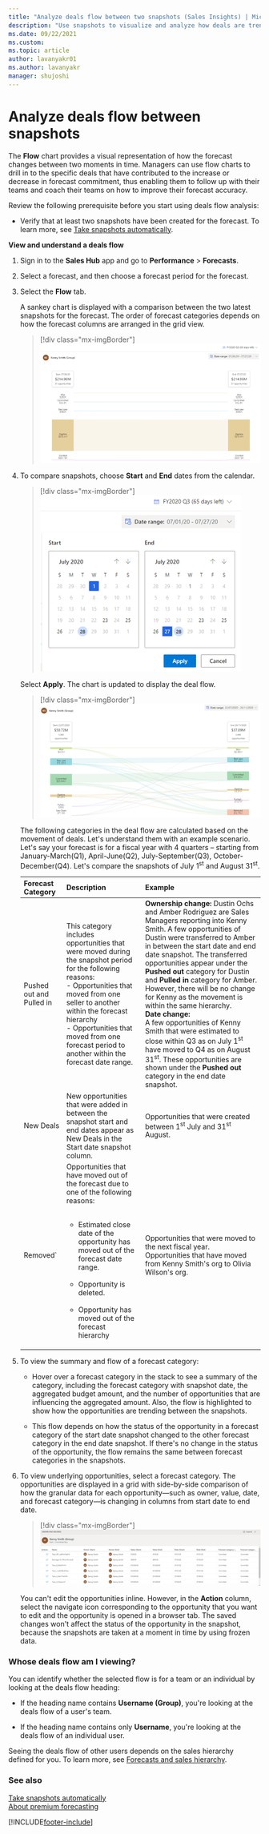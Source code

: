 ```yaml
---
title: "Analyze deals flow between two snapshots (Sales Insights) | MicrosoftDocs"
description: "Use snapshots to visualize and analyze how deals are trending between two moments in time in a deal flow chart."
ms.date: 09/22/2021
ms.custom: 
ms.topic: article
author: lavanyakr01
ms.author: lavanyakr
manager: shujoshi
---
```


# Analyze deals flow between snapshots

The **Flow** chart provides a visual representation of how the forecast changes between two moments in time. Managers can use flow charts to drill in to the specific deals that have contributed to the increase or decrease in forecast commitment, thus enabling them to follow up with their teams and coach their teams on how to improve their forecast accuracy.	

Review the following prerequisite before you start using deals flow analysis:	

- Verify that at least two snapshots have been created for the forecast. To learn more, see [Take snapshots automatically](manage-snapshots-forecast.md).	

**View and understand a deals flow**	

1. Sign in to the **Sales Hub** app and go to **Performance** > **Forecasts**.	

2. Select a forecast, and then choose a forecast period for the forecast.	

3. Select the **Flow** tab.	

   A sankey chart is displayed with a comparison between the two latest snapshots for the forecast. The order of forecast categories depends on how the forecast columns are arranged in the grid view.	

   > [!div class="mx-imgBorder"]	
   > ![Deals flow sankey chart](media/predictive-forecasting-deal-flow-sankey-chart.png "Deals flow sankey chart") 

4. To compare snapshots, choose **Start** and **End** dates from the calendar. 	

   > [!div class="mx-imgBorder"]	
   > ![Select start and end dates](media/predictive-forecasting-deal-flow-select-start-end-date.png "Select start and end dates")	
 	
   Select **Apply**. The chart is updated to display the deal flow.
   
   > [!div class="mx-imgBorder"]	
   > ![Deal flow chart between dates](media/predictive-forecasting-deal-flow-chart-between-dates.png "Deal flow chart between dates")  

    The following categories in the deal flow are calculated based on the movement of deals. Let's understand them with an example scenario. Let's say your forecast is for a fiscal year with 4 quarters – starting from January-March(Q1), April-June(Q2), July-September(Q3), October-December(Q4). Let's compare the snapshots of July 1<sup>st</sup> and August 31<sup>st</sup>.
    
    | **Forecast Category** | **Description** | **Example** |
    |-------------------------|-------------------------|-------------------------|
    | Pushed out and Pulled in | This category includes opportunities that were moved during the snapshot period for the following reasons:</br>- Opportunities that moved from one seller to another within the forecast hierarchy</br>- Opportunities that moved from one forecast period to another within the forecast date range. | **Ownership change:** Dustin Ochs and Amber Rodriguez are Sales Managers reporting into Kenny Smith. A few opportunities of Dustin were transferred to Amber in between the start date and end date snapshot. The transferred opportunities appear under the **Pushed out** category for Dustin and **Pulled in** category for Amber. However, there will be no change for Kenny as the movement is within the same hierarchy.</br>**Date change:**</br>A few opportunities of Kenny Smith that were estimated to close within Q3 as on July 1<sup>st</sup> have moved to Q4 as on August 31<sup>st</sup>. These opportunities are shown under the **Pushed out** category in the end date snapshot. |
    | New Deals | New opportunities that were added in between the snapshot start and end dates appear as New Deals in the Start date snapshot column. | Opportunities that were created between 1<sup>st</sup> July and 31<sup>st</sup> August. |
    | Removed` | Opportunities that have moved out of the forecast due to one of the following reasons:</br><ul></br><li>Estimated close date of the opportunity has moved out of the forecast date range.</li></br><li>Opportunity is deleted.</li></br><li>Opportunity has moved out of the forecast hierarchy</li></br></ul> | Opportunities that were moved to the next fiscal year.</br>Opportunities that have moved from Kenny Smith's org to Olivia Wilson's org. |  
	
5. To view the summary and flow of a forecast category:	

   - Hover over a forecast category in the stack to see a summary of the category, including the forecast category with snapshot date, the aggregated budget amount, and the number of opportunities that are influencing the aggregated amount. Also, the flow is highlighted to show how the opportunities are trending between the snapshots.	

   - This flow depends on how the status of the opportunity in a forecast category of the start date snapshot changed to the other forecast category in the end date snapshot. If there's no change in the status of the opportunity, the flow remains the same between forecast categories in the snapshots.	

6. To view underlying opportunities, select a forecast category. The opportunities are displayed in a grid with side-by-side comparison of how the granular data for each opportunity—such as owner, value, date, and forecast category—is changing in columns from start date to end date.	

   > [!div class="mx-imgBorder"]	
   > ![Underlying opportunities of a forecast category](media/predictive-forecasting-deal-underlying-opportunities-forecast-category.png "Underlying opportunities of a forecast category")	

   You can't edit the opportunities inline. However, in the **Action** column, select the navigate icon corresponding to the opportunity that you want to edit and the opportunity is opened in a browser tab. The saved changes won't affect the status of the opportunity in the snapshot, because the snapshots are taken at a moment in time by using frozen data.	

### Whose deals flow am I viewing?	

You can identify whether the selected flow is for a team or an individual by looking at the deals flow heading:	

-	If the heading name contains **Username (Group)**, you're looking at the deals flow of a user's team.	

-	If the heading name contains only **Username**, you're looking at the deals flow of an individual user.	

Seeing the deals flow of other users depends on the sales hierarchy defined for you. To learn more, see [Forecasts and sales hierarchy](/dynamics365/sales-enterprise/view-forecasts#forecasts-and-sales-hierarchy).	


### See also	

[Take snapshots automatically](manage-snapshots-forecast.md)   
[About premium forecasting](configure-premium-forecasting.md)


[!INCLUDE[footer-include](../includes/footer-banner.md)]
